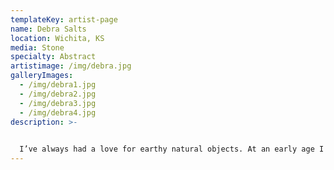 ```yaml
---
templateKey: artist-page
name: Debra Salts
location: Wichita, KS
media: Stone
specialty: Abstract
artistimage: /img/debra.jpg
galleryImages:
  - /img/debra1.jpg
  - /img/debra2.jpg
  - /img/debra3.jpg
  - /img/debra4.jpg
description: >-
  

  I’ve always had a love for earthy natural objects. At an early age I would collect seashells, tree roots and stones (with minor damage to my mother’s floors). I was intrigued with the twists, lumps and depressions formed by the elements. I was at awe with the multiple colors, hardness, texture and antiquity of stones. In the late 70’s, I combined tree roots, seashells, stones and natural fibers to weave webs of pockets and curves, creating 3D forms to capture nature for homes, gardens, squirrels and birds. Today I create similar forms in stone, releasing the essence of the stone by sculpting shapes from curves, twists, holes and shadows. My favorite designs come to me while I mindlessly doodle, escaping the mundane life necessities. I was born in Holton, Kansas. I studied art at Baker University, WSU and Wichita Center for the Arts. Currently I attend stone sculpting workshops at “2 Sculpt” in Lawrence, Kansas, with instruction from well established sculptors
---
```

